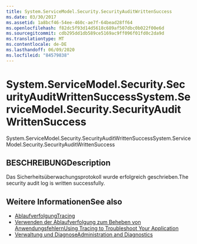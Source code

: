 ```yaml
---
title: System.ServiceModel.Security.SecurityAuditWrittenSuccess
ms.date: 03/30/2017
ms.assetid: 1a8bcf46-54ee-460c-ae7f-64bead28ff64
ms.openlocfilehash: f82dc5f93d14d5618c689af507dbc0b022f00e6d
ms.sourcegitcommit: cdb295dd1db589ce5169ac9ff096f01fd0c2da9d
ms.translationtype: MT
ms.contentlocale: de-DE
ms.lasthandoff: 06/09/2020
ms.locfileid: "84579838"
---
```

# <a name="systemservicemodelsecuritysecurityauditwrittensuccess"></a><span data-ttu-id="28402-102">System.ServiceModel.Security.SecurityAuditWrittenSuccess</span><span class="sxs-lookup"><span data-stu-id="28402-102">System.ServiceModel.Security.SecurityAuditWrittenSuccess</span></span>
<span data-ttu-id="28402-103">System.ServiceModel.Security.SecurityAuditWrittenSuccess</span><span class="sxs-lookup"><span data-stu-id="28402-103">System.ServiceModel.Security.SecurityAuditWrittenSuccess</span></span>  
  
## <a name="description"></a><span data-ttu-id="28402-104">BESCHREIBUNG</span><span class="sxs-lookup"><span data-stu-id="28402-104">Description</span></span>  
 <span data-ttu-id="28402-105">Das Sicherheitsüberwachungsprotokoll wurde erfolgreich geschrieben.</span><span class="sxs-lookup"><span data-stu-id="28402-105">The security audit log is written successfully.</span></span>  
  
## <a name="see-also"></a><span data-ttu-id="28402-106">Weitere Informationen</span><span class="sxs-lookup"><span data-stu-id="28402-106">See also</span></span>

- [<span data-ttu-id="28402-107">Ablaufverfolgung</span><span class="sxs-lookup"><span data-stu-id="28402-107">Tracing</span></span>](index.md)
- [<span data-ttu-id="28402-108">Verwenden der Ablaufverfolgung zum Beheben von Anwendungsfehlern</span><span class="sxs-lookup"><span data-stu-id="28402-108">Using Tracing to Troubleshoot Your Application</span></span>](using-tracing-to-troubleshoot-your-application.md)
- [<span data-ttu-id="28402-109">Verwaltung und Diagnose</span><span class="sxs-lookup"><span data-stu-id="28402-109">Administration and Diagnostics</span></span>](../index.md)
